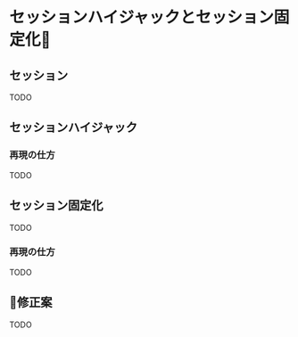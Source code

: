 # セッションハイジャックとセッション固定化

## セッション

TODO

## セッションハイジャック

### 再現の仕方

TODO

## セッション固定化

TODO

### 再現の仕方

TODO

## 修正案

TODO
